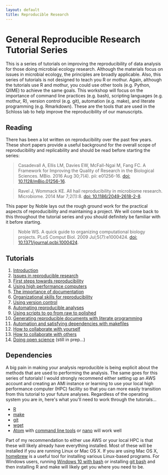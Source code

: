 ```yaml
---
layout: default
title: Reproducible Research
---
```


# General Reproducible Research Tutorial Series

This is a series of tutorials on improving the reproducibility of data analysis for those doing microbial ecology research. Although the materials focus on issues in microbial ecology, the principles are broadly applicable. Also, this series of tutorials is not designed to teach you R or mothur. Again, although the tutorials use R and mothur, you could use other tools (e.g. Python, QIIME) to achieve the same goals. This workshop will focus on the importance of command line practices (e.g. bash), scripting languages (e.g. mothur, R), version control (e.g. git), automation (e.g. make), and literate programming (e.g. Rmarkdown). These are the tools that are used in the Schloss lab to help improve the reproducibility of our manuscripts.


## Reading
There has been a lot written on reproducibility over the past few years. These short papers provide a useful background for the overall scope of reproducibility and replicability and should be read before starting the series:

> Casadevall A, Ellis LM, Davies EW, McFall-Ngai M, Fang FC. A Framework for Improving the Quality of Research in the Biological Sciences. MBio. 2016 Aug 30;7(4). pii: e01256-16. [doi: 10.1128/mBio.01256-16](http://mbio.asm.org/content/7/4/e01256-16.long).


> Ravel J, Wommack KE. All hail reproducibility in microbiome research. Microbiome. 2014 Mar 7;2(1):8. [doi: 10.1186/2049-2618-2-8](https://microbiomejournal.biomedcentral.com/articles/10.1186/2049-2618-2-8).


This paper by Noble lays out the rough ground work for the practical aspects of reproducibility and maintaining a project. We will come back to this throughout the tutorial series and you should definitely be familiar with it before starting.

> Noble WS. A quick guide to organizing computational biology projects. PLoS Comput Biol. 2009 Jul;5(7):e1000424. [doi: 10.1371/journal.pcbi.1000424](http://journals.plos.org/ploscompbiol/article?id=10.1371/journal.pcbi.1000424).


## Tutorials
1. [Introduction](introduction)
1. [Issues in reproducible research](reproducibility)
1. [First steps towards reproducibility](first_steps)
1. [Using high performance computers](hpc)
1. [The importance of documentation](documentation)
1. [Organizational skills for reproducibility](organization)
1. [Using version control](version_control)
1. [Automating reproducible analyses](automation)
1. [Using scripts to go from raw to polished](programmatic_analyses)
1. [Generating reproducible documents with literate programming](literate_programming)
1. [Automation and satisfying dependencies with makefiles](make)
1. [How to collaborate with yourself](collaboration_with_yourself)
1. [How to collaborate with others](collaboration_with_others)
1. [Doing open science](open_science) (still in prep...)


## Dependencies
A big pain in making your analysis reproducible is being explicit about the methods that are used to performing the analysis. The same goes for this series of tutorials! I would strongly recommend either setting up an AWS account and creating an AMI instance or learning to use your local high performance computer (HPC) facility so that you can more easily transition from this tutorial to your future analyses. Regardless of the operating system you are in, here's what you'll need to work through the tutorials...

* [R](https://www.r-project.org)
* [make](https://www.gnu.org/software/make/)
* [git](https://git-scm.com)
* [wget](https://www.gnu.org/software/wget/)
* [Atom](https://atom.io) with [command line tools](http://flight-manual.atom.io/getting-started/sections/atom-basics/) or [nano](https://www.nano-editor.org) will work well

Part of my recommendation to either use AWS or your local HPC is that these will likely already have everything installed. Most of these will be installed if you are running Linux or Mac OS X. If you are using Mac OS X, [homebrew](https://brew.sh) is a useful tool for installing various Linux-based programs. For Windows users, running [Windows 10 with bash](https://www.howtogeek.com/249966/how-to-install-and-use-the-linux-bash-shell-on-windows-10/) or installing [git bash](https://git-scm.com) and then installing R and make will likely get you where you need to be.
